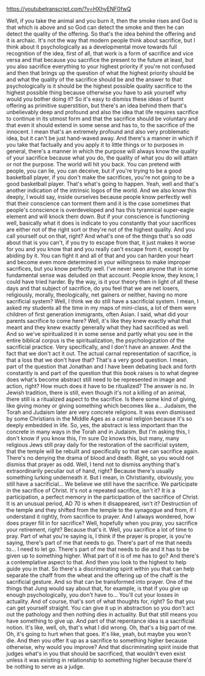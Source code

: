 https://youtubetranscript.com/?v=HXhyENF0fwQ

 Well, if you take the animal and you burn it, then the smoke rises and God is that which is above and so God can detect the smoke and then he can detect the quality of the offering. So that's the idea behind the offering and it is archaic. It's not the way that modern people think about sacrifice, but I think about it psychologically as a developmental move towards full recognition of the idea, first of all, that work is a form of sacrifice and vice versa and that because you sacrifice the present to the future at least, but you also sacrifice everything to your highest priority if you're not confused and then that brings up the question of what the highest priority should be and what the quality of the sacrifice should be and the answer to that psychologically is it should be the highest possible quality sacrifice to the highest possible thing because otherwise you have to ask yourself why would you bother doing it? So it's easy to dismiss these ideas of burnt offering as primitive superstition, but there's an idea behind them that's unbelievably deep and profound and also the idea that life requires sacrifice to continue in its utmost form and that the sacrifice should be voluntary and that even it should extend in some sense and has to, to the sacrifice of the innocent. I mean that's an extremely profound and also very problematic idea, but it can't be just hand-waved away. And there's a manner in which if you take that factually and you apply it to little things or to purposes in general, there's a manner in which the purpose will always know the quality of your sacrifice because what you do, the quality of what you do will attain or not the purpose. The world will hit you back. You can pretend with people, you can lie, you can deceive, but if you're trying to be a good basketball player, if you don't make the sacrifices, you're not going to be a good basketball player. That's what's going to happen. Yeah, well and that's another indication of the intrinsic logos of the world. And we also know this deeply, I would say, inside ourselves because people know perfectly well that their conscience can torment them and it is the case sometimes that people's conscience is overdeveloped and has this tyrannical super-eagle element and will knock them down. But if your conscience is functioning well, basically what it does is indicate to you constantly that your sacrifices are either not of the right sort or they're not of the highest quality. And you call yourself out on that, right? And what's one of the things that's so odd about that is you can't, if you try to escape from that, it just makes it worse for you and you know that and you really can't escape from it, except by abiding by it. You can fight it and all of that and you can harden your heart and become even more determined in your willingness to make improper sacrifices, but you know perfectly well. I've never seen anyone that in some fundamental sense was deluded on that account. People know, they know, I could have tried harder. By the way, is it your theory then in light of all these days and that subject of sacrifice, do you feel that we are net losers, religiously, morally, theologically, net gainers or neither, having no more sacrificial system? Well, I think we do still have a sacrificial system. I mean, I asked my students all the time in my maps of mini-class, a lot of them were children of first generation immigrants, often Asian. I said, what did your parents sacrifice to come here? Well, it's like they knew exactly what that meant and they knew exactly generally what they had sacrificed as well. And so we've spiritualized it in some sense and partly what you see in the entire biblical corpus is the spiritualization, the psychologization of the sacrificial practice. Very specifically, and I don't have an answer. And the fact that we don't act it out. The actual carnal representation of sacrifice, is that a loss that we don't have that? That's a very good question. I mean, part of the question that Jonathan and I have been debating back and forth constantly is and part of the question that this book raises is to what degree does what's become abstract still need to be represented in image and action, right? How much does it have to be ritualized? The answer is no. In Jewish tradition, there is still, even though it's not a killing of an animal, there still is a ritualized aspect to the sacrifice. Is there some kind of giving, like giving money or giving something which becomes like a... Judaism, the Torah and Judaism later are very concrete religions. It was even dismissed by some Christians in the Middle Ages as a carnal religion because it's so deeply embedded in life. So, yes, the abstract is less important than the concrete in many ways in the Torah and in Judaism. But I'm asking this, I don't know if you know this, I'm sure Oz knows this, but many, many religious Jews still pray daily for the restoration of the sacrificial system, that the temple will be rebuilt and specifically so that we can sacrifice again. There's no denying the drama of blood and death. Right, so you would not dismiss that prayer as odd. Well, I tend not to dismiss anything that's extraordinarily peculiar out of hand, right? Because there's usually something lurking underneath it. But I mean, in Christianity, obviously, you still have a sacrificial... We believe we still have the sacrifice. We participate in the sacrifice of Christ. It's not a repeated sacrifice, isn't it? It is a participation, a perfect memory in the participation of the sacrifice of Christ. It is an unusual period, AD 70 is when it disappeared, isn't it? Destruction of the temple and they shifted from the temple to the synagogue and from, if I understand it rightly, from sacrifice to prayer. And I always wondered, how does prayer fill in for sacrifice? Well, hopefully when you pray, you sacrifice your retirement, right? Because that's it. Well, you sacrifice a lot of time to pray. Part of what you're saying is, I think if the prayer is proper, is you're saying, there's part of me that needs to go. There's part of me that needs to... I need to let go. There's part of me that needs to die and it has to be given up to something higher. What part of it is of me has to go? And there's a contemplative aspect to that. And then you look to the highest to help guide you in that. So there's a discriminating spirit within you that can help separate the chaff from the wheat and the offering up of the chaff is the sacrificial gesture. And so that can be transformed into prayer. One of the things that Jung would say about that, for example, is that if you give up enough psychologically, you don't have to... You'll cut your losses in actuality. And of course, that's sort of what thoughts for, right? So that you can get yourself straight. You can give it up in abstraction so you don't act out the pathology and then nothing dies in actuality. But that still means you have something to give up. And part of that repentance idea is a sacrificial notion. It's like, well, oh, that's what I did wrong. Oh, that's a big part of me. Oh, it's going to hurt when that goes. It's like, yeah, but maybe you won't die. And then you offer it up as a sacrifice to something higher because otherwise, why would you improve? And that discriminating spirit inside that judges what's in you that should be sacrificed, that wouldn't even exist unless it was existing in relationship to something higher because there'd be nothing to serve as a judge.